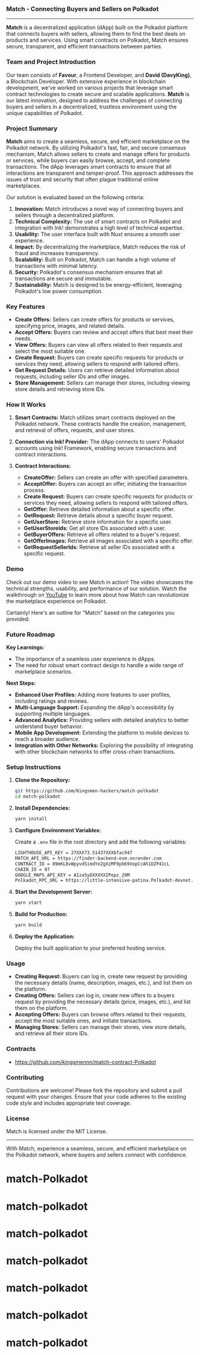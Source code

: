 ### Match - Connecting Buyers and Sellers on Polkadot

---

**Match** is a decentralized application (dApp) built on the Polkadot platform that connects buyers with sellers, allowing them to find the best deals on products and services. Using smart contracts on Polkadot, Match ensures secure, transparent, and efficient transactions between parties.

### Team and Project Introduction

Our team consists of **Favour**, a Frontend Developer, and **David (DavyKing)**, a Blockchain Developer. With extensive experience in blockchain development, we've worked on various projects that leverage smart contract technologies to create secure and scalable applications. **Match** is our latest innovation, designed to address the challenges of connecting buyers and sellers in a decentralized, trustless environment using the unique capabilities of Polkadot.

### Project Summary

**Match** aims to create a seamless, secure, and efficient marketplace on the Polkadot network. By utilizing Polkadot's fast, fair, and secure consensus mechanism, Match allows sellers to create and manage offers for products or services, while buyers can easily browse, accept, and complete transactions. The dApp leverages smart contracts to ensure that all interactions are transparent and tamper-proof. This approach addresses the issues of trust and security that often plague traditional online marketplaces.

Our solution is evaluated based on the following criteria:

1. **Innovation:** Match introduces a novel way of connecting buyers and sellers through a decentralized platform.
2. **Technical Complexity:** The use of smart contracts on Polkadot and integration with Ink! demonstrates a high level of technical expertise.
3. **Usability:** The user interface built with Nuxt ensures a smooth user experience.
4. **Impact:** By decentralizing the marketplace, Match reduces the risk of fraud and increases transparency.
5. **Scalability:** Built on Polkadot, Match can handle a high volume of transactions with minimal latency.
6. **Security:** Polkadot's consensus mechanism ensures that all transactions are secure and immutable.
7. **Sustainability:** Match is designed to be energy-efficient, leveraging Polkadot's low power consumption.

### Key Features

- **Create Offers:** Sellers can create offers for products or services, specifying price, images, and related details.
- **Accept Offers:** Buyers can review and accept offers that best meet their needs.
- **View Offers:** Buyers can view all offers related to their requests and select the most suitable one.
- **Create Request:** Buyers can create specific requests for products or services they need, allowing sellers to respond with tailored offers.
- **Get Request Details:** Users can retrieve detailed information about requests, including seller IDs and offer images.
- **Store Management:** Sellers can manage their stores, including viewing store details and retrieving store IDs.

### How It Works

1. **Smart Contracts:** Match utilizes smart contracts deployed on the Polkadot network. These contracts handle the creation, management, and retrieval of offers, requests, and user stores.

2. **Connection via Ink! Provider:** The dApp connects to users' Polkadot accounts using Ink! Framework, enabling secure transactions and contract interactions.

3. **Contract Interactions:**
   - **CreateOffer:** Sellers can create an offer with specified parameters.
   - **AcceptOffer:** Buyers can accept an offer, initiating the transaction process.
   - **Create Request:** Buyers can create specific requests for products or services they need, allowing sellers to respond with tailored offers.
   - **GetOffer:** Retrieve detailed information about a specific offer.
   - **GetRequest:** Retrieve details about a specific buyer request.
   - **GetUserStore:** Retrieve store information for a specific user.
   - **GetUserStoreIds:** Get all store IDs associated with a user.
   - **GetBuyerOffers:** Retrieve all offers related to a buyer's request.
   - **GetOfferImages:** Retrieve all images associated with a specific offer.
   - **GetRequestSellerIds:** Retrieve all seller IDs associated with a specific request.

### Demo

Check out our demo video to see Match in action! The video showcases the technical strengths, usability, and performance of our solution. Watch the walkthrough on [YouTube](https://www.youtube.com/watch?v=fVnm9ttV68o) to learn more about how Match can revolutionize the marketplace experience on Polkadot.

Certainly! Here's an outline for "Match" based on the categories you provided:


### Future Roadmap

**Key Learnings:**

- The importance of a seamless user experience in dApps.
- The need for robust smart contract design to handle a wide range of marketplace scenarios.

**Next Steps:**

- **Enhanced User Profiles:** Adding more features to user profiles, including ratings and reviews.
- **Multi-Language Support:** Expanding the dApp's accessibility by supporting multiple languages.
- **Advanced Analytics:** Providing sellers with detailed analytics to better understand buyer behavior.
- **Mobile App Development:** Extending the platform to mobile devices to reach a broader audience.
- **Integration with Other Networks:** Exploring the possibility of integrating with other blockchain networks to offer cross-chain transactions.

### Setup Instructions

1. **Clone the Repository:**

   ```bash
   git https://github.com/Kingsmen-hackers/match-polkadot
   cd match-polkadot
   ```

2. **Install Dependencies:**

   ```bash
   yarn install
   ```

3. **Configure Environment Variables:**

   Create a `.env` file in the root directory and add the following variables:

   ```bash
   LIGHTHOUSE_API_KEY = 27XXX73.51437XXXbfac947
   MATCH_API_URL = https://finder-backend-evm.onrender.com
   CONTRACT_ID = 89mKL8vWpyvdSimdYoZgXzMF9pb69VopCcAh1DZP41cL
   CHAIN_ID = 97
   GOOGLE_MAPS_API_KEY = AIzaSyDXXXXXIPepz_29M
   Polkadot_RPC_URL = https://little-intensive-patina.Polkadot-devnet.quiknode.pro/bc836XXXXXXXa7b578
   ```

4. **Start the Development Server:**

   ```bash
   yarn start
   ```

5. **Build for Production:**

   ```bash
   yarn build
   ```

6. **Deploy the Application:**

   Deploy the built application to your preferred hosting service.

### Usage

- **Creating Request:** Buyers can log in, create new request by providing the necessary details (name, description, images, etc.), and list them on the platform.
- **Creating Offers:** Sellers can log in, create new offers to a buyers request by providing the necessary details (price, images, etc.), and list them on the platform.
- **Accepting Offers:** Buyers can browse offers related to their requests, accept the most suitable ones, and initiate transactions.
- **Managing Stores:** Sellers can manage their stores, view store details, and retrieve all their store IDs.

### Contracts

- https://github.com/kingsmennn/match-contract-Polkadot

### Contributing

Contributions are welcome! Please fork the repository and submit a pull request with your changes. Ensure that your code adheres to the existing code style and includes appropriate test coverage.

### License

Match is licensed under the MIT License.

---

With Match, experience a seamless, secure, and efficient marketplace on the Polkadot network, where buyers and sellers connect with confidence.

# match-Polkadot
# match-polkadot
# match-polkadot
# match-polkadot
# match-polkadot
# match-polkadot
# match-polkadot
